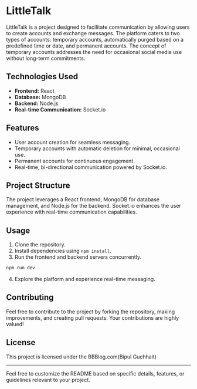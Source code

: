 # LittleTalk

LittleTalk is a project designed to facilitate communication by allowing users to create accounts and exchange messages. The platform caters to two types of accounts: temporary accounts, automatically purged based on a predefined time or date, and permanent accounts. The concept of temporary accounts addresses the need for occasional social media use without long-term commitments.

## Technologies Used

- **Frontend:** React
- **Database:** MongoDB
- **Backend:** Node.js
- **Real-time Communication:** Socket.io

## Features

- User account creation for seamless messaging.
- Temporary accounts with automatic deletion for minimal, occasional use.
- Permanent accounts for continuous engagement.
- Real-time, bi-directional communication powered by Socket.io.

## Project Structure

The project leverages a React frontend, MongoDB for database management, and Node.js for the backend. Socket.io enhances the user experience with real-time communication capabilities.

## Usage

1. Clone the repository.
2. Install dependencies using `npm install`.
3. Run the frontend and backend servers concurrently.

```bash
npm run dev
```

4. Explore the platform and experience real-time messaging.

## Contributing

Feel free to contribute to the project by forking the repository, making improvements, and creating pull requests. Your contributions are highly valued!

## License

This project is licensed under the BBBlog.com(Bipul Guchhait)

---

Feel free to customize the README based on specific details, features, or guidelines relevant to your project.
